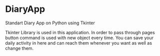 # DiaryApp
Standart Diary App on Python using Tkinter

Tkinter Library is used in this application.
In order to pass through pages button command is used with new object every time.
You can save your daily activity in here and can reach them whenever you want as well as change them.
